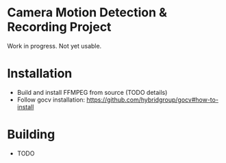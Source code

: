 # Camera Motion Detection & Recording Project

Work in progress. Not yet usable.

# Installation

 - Build and install FFMPEG from source (TODO details)
 - Follow gocv installation: https://github.com/hybridgroup/gocv#how-to-install

# Building

 - TODO


